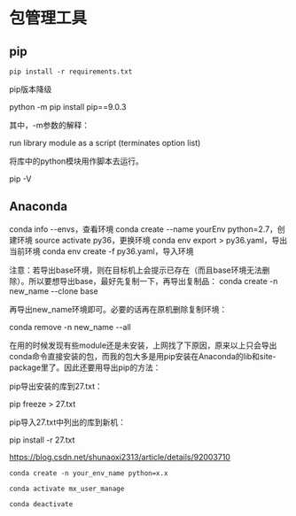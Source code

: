 # 包管理工具

## pip

```shell
pip install -r requirements.txt
```

pip版本降级

python -m pip install pip==9.0.3

其中，-m参数的解释：

run library module as a script (terminates option list)

将库中的python模块用作脚本去运行。

pip -V

## Anaconda

conda info --envs，查看环境
conda create --name yourEnv python=2.7，创建环境
source activate py36，更换环境
conda env export > py36.yaml，导出当前环境
conda env create -f py36.yaml，导入环境

注意：若导出base环境，则在目标机上会提示已存在（而且base环境无法删除）。所以要想导出base，最好先复制一下，再导出复制品：
conda create -n new_name --clone base

再导出new_name环境即可。必要的话再在原机删除复制环境：

conda remove -n new_name --all

在用的时候发现有些module还是未安装，上网找了下原因，原来以上只会导出conda命令直接安装的包，而我的包大多是用pip安装在Anaconda的lib和site-package里了。因此还要用导出pip的方法：

pip导出安装的库到27.txt：

pip freeze > 27.txt

pip导入27.txt中列出的库到新机：

pip install -r 27.txt

https://blog.csdn.net/shunaoxi2313/article/details/92003710

```shell
conda create -n your_env_name python=x.x
```

```shell
conda activate mx_user_manage
```

```shell
conda deactivate
```




